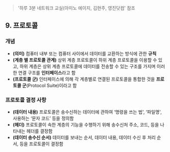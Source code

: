 > '하루 3분 네트워크 교실(아미노 에이지, 김현주, 영진닷컴' 참조

## 9\. 프로토콜

### 개념

-   **(의미)** 컴퓨터 내부 또는 컴퓨터 사이에서 데이터를 교환하는 방식에 관한 **규칙**
-   **(계층 별 프로토콜 관계)** 상위 계층 프로토콜이 하위 계층 프로토콜을 이용할 수 있고, 하위 계층은 상위 계층 프로토콜에 데이터를 전송할 수 있는 구조를 가지며 이러한 연결 구조를 **인터페이스**라고 함
-   **(프로토콜 군)** 인터페이스에 의해 각 계층별로 연결된 프로토콜을 통합한 것을 **프로토콜 군**(Protocol Suite)이라고 함

### 프로토콜 결정 사항

-   **(데이터 내용)** 프로토콜은 송수신하는 데이터에 관하여 ‘명령을 쓰는 법', ‘파일명', 사용하는 ‘문자 코드’ 등을 정의함
-   **(헤더)** 프로토콜이 속한 계층의 기능을 수행하기 위해 송수신처 주소, 코드, 등을 나타내는 헤더를 결정함
-   **(데이터 송수신 순서)** 데이터를 보내는 순서, 데이터 내용, 데이터 수신 후 처리 순서, 등을 프로토콜이 결정함
